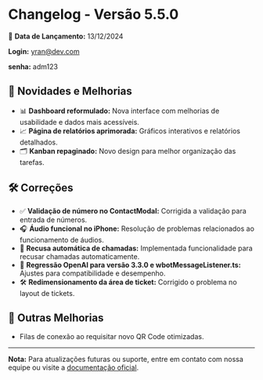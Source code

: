 # Changelog - Versão 5.5.0

📅 **Data de Lançamento:** 13/12/2024

**Login:** yran@dev.com

**senha:** adm123

## 📌 **Novidades e Melhorias**

- 📊 **Dashboard reformulado:** Nova interface com melhorias de usabilidade e dados mais acessíveis.
- 📈 **Página de relatórios aprimorada:** Gráficos interativos e relatórios detalhados.
- 🗂 **Kanban repaginado:** Novo design para melhor organização das tarefas.

## 🛠 **Correções**

- ✅ **Validação de número no ContactModal:** Corrigida a validação para entrada de números.
- 🎧 **Áudio funcional no iPhone:** Resolução de problemas relacionados ao funcionamento de áudios.
- 📵 **Recusa automática de chamadas:** Implementada funcionalidade para recusar chamadas automaticamente.
- 🔄 **Regressão OpenAI para versão 3.3.0 e wbotMessageListener.ts:** Ajustes para compatibilidade e desempenho.
- 🛠 **Redimensionamento da área de ticket:** Corrigido o problema no layout de tickets.

## 📲 **Outras Melhorias**

- Filas de conexão ao requisitar novo QR Code otimizadas.

---

**Nota:** Para atualizações futuras ou suporte, entre em contato com nossa equipe ou visite a [documentação oficial](#).
